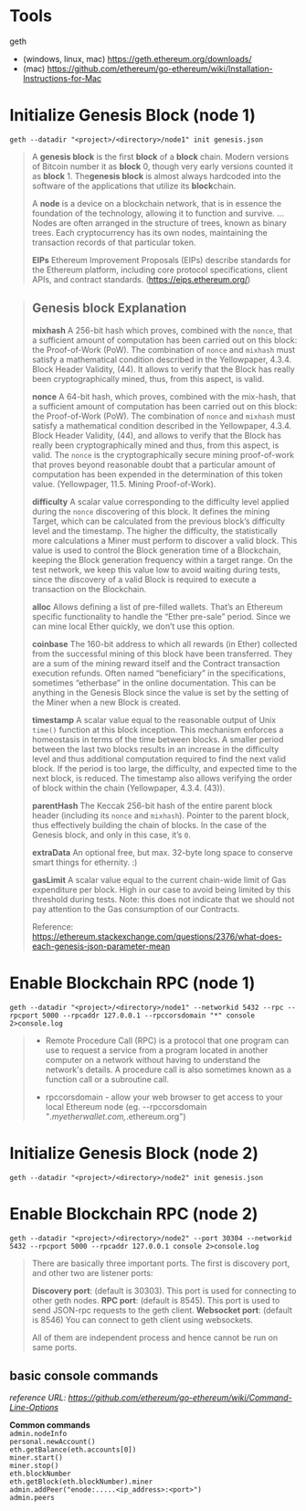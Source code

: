 



# Tools  
geth 
- (windows, linux, mac) https://geth.ethereum.org/downloads/  
- (mac) https://github.com/ethereum/go-ethereum/wiki/Installation-Instructions-for-Mac

# Initialize Genesis Block (node 1) 
`geth --datadir "<project>/<directory>/node1" init genesis.json`

> A **genesis block** is the first **block** of a **block** chain. Modern versions of Bitcoin number it as **block** 0, though very early versions counted it as **block** 1. The**genesis block** is almost always hardcoded into the software of the applications that utilize its **block**chain.
>
> A **node** is a device on a blockchain network, that is in essence the foundation of the technology, allowing it to function and survive. ... Nodes are often arranged in the structure of trees, known as binary trees. Each cryptocurrency has its own nodes, maintaining the transaction records of that particular token.  
>
> **EIPs** Ethereum Improvement Proposals (EIPs) describe standards for the Ethereum platform, including core protocol specifications, client APIs, and contract standards. (https://eips.ethereum.org/)

> ## Genesis block Explanation
>
> **mixhash**  A 256-bit hash which proves, combined with the  `nonce`, that a sufficient amount of computation has been carried out on this block: the Proof-of-Work (PoW). The combination of  `nonce`  and  `mixhash`  must satisfy a mathematical condition described in the Yellowpaper, 4.3.4. Block Header Validity, (44). It allows to verify that the Block has really been cryptographically mined, thus, from this aspect, is valid.
>
> **nonce**  A 64-bit hash, which proves, combined with the mix-hash, that a sufficient amount of computation has been carried out on this block: the Proof-of-Work (PoW). The combination of  `nonce`  and  `mixhash`  must satisfy a mathematical condition described in the Yellowpaper, 4.3.4. Block Header Validity, (44), and allows to verify that the Block has really been cryptographically mined and thus, from this aspect, is valid. The  `nonce`  is the cryptographically secure mining proof-of-work that proves beyond reasonable doubt that a particular amount of computation has been expended in the determination of this token value. (Yellowpager, 11.5. Mining Proof-of-Work).
>
> **difficulty**  A scalar value corresponding to the difficulty level applied during the  `nonce`  discovering of this block. It defines the mining Target, which can be calculated from the previous block’s difficulty level and the timestamp. The higher the difficulty, the statistically more calculations a Miner must perform to discover a valid block. This value is used to control the Block generation time of a Blockchain, keeping the Block generation frequency within a target range. On the test network, we keep this value low to avoid waiting during tests, since the discovery of a valid Block is required to execute a transaction on the Blockchain.
>
> **alloc**  Allows defining a list of pre-filled wallets. That’s an Ethereum specific functionality to handle the “Ether pre-sale” period. Since we can mine local Ether quickly, we don’t use this option.
>
> **coinbase**  The 160-bit address to which all rewards (in Ether) collected from the successful mining of this block have been transferred. They are a sum of the mining reward itself and the Contract transaction execution refunds. Often named “beneficiary” in the specifications, sometimes “etherbase” in the online documentation. This can be anything in the Genesis Block since the value is set by the setting of the Miner when a new Block is created.
>
> **timestamp**  A scalar value equal to the reasonable output of Unix  `time()`  function at this block inception. This mechanism enforces a homeostasis in terms of the time between blocks. A smaller period between the last two blocks results in an increase in the difficulty level and thus additional computation required to find the next valid block. If the period is too large, the difficulty, and expected time to the next block, is reduced. The timestamp also allows verifying the order of block within the chain (Yellowpaper, 4.3.4. (43)).
> 
> **parentHash**  The Keccak 256-bit hash of the entire parent block header (including its  `nonce`  and  `mixhash`). Pointer to the parent block, thus effectively building the chain of blocks. In the case of the Genesis block, and only in this case, it’s  `0`.
>
> **extraData**  An optional free, but max. 32-byte long space to conserve smart things for ethernity. :)
>
> **gasLimit**  A scalar value equal to the current chain-wide limit of Gas expenditure per block. High in our case to avoid being limited by this threshold during tests. Note: this does not indicate that we should not pay attention to the Gas consumption of our Contracts.
>
> Reference: https://ethereum.stackexchange.com/questions/2376/what-does-each-genesis-json-parameter-mean

# Enable Blockchain RPC (node 1) 
`geth --datadir "<project>/<directory>/node1" --networkid 5432 --rpc --rpcport 5000 --rpcaddr 127.0.0.1 --rpccorsdomain "*" console 2>console.log`


> - Remote Procedure Call (RPC) is a protocol that one program can use to request a service from a program located in another computer on a network without having to understand the network's details. A procedure call is also sometimes known as a function call or a subroutine call.  
>
> - rpccorsdomain - allow your web browser to get access to your local Ethereum node 
> (eg. --rpccorsdomain "*.myetherwallet.com,*.ethereum.org")  

# Initialize Genesis Block (node 2) 
`geth --datadir "<project>/<directory>/node2" init genesis.json`  

# Enable Blockchain RPC (node 2) 
`geth --datadir "<project>/<directory>/node2" --port 30304 --networkid 5432 --rpcport 5000 --rpcaddr 127.0.0.1 console 2>console.log`  

> There are basically three important ports. The first is discovery port, and other two are listener ports:
> 
> **Discovery port**: (default is 30303). This port is used for connecting to other geth nodes.
**RPC port**: (default is 8545). This port is used to send JSON-rpc requests to the geth client.
**Websocket port**: (default is 8546) You can connect to geth client using websockets.
>
>All of them are independent process and hence cannot be run on same ports.  

## basic console commands
*reference URL: https://github.com/ethereum/go-ethereum/wiki/Command-Line-Options*

**Common commands**  
`admin.nodeInfo`   
`personal.newAccount()`   
`eth.getBalance(eth.accounts[0])`   
`miner.start()`  
`miner.stop()`  
`eth.blockNumber`  
`eth.getBlock(eth.blockNumber).miner`  
`admin.addPeer("enode:.....<ip_address>:<port>")`  
`admin.peers`  